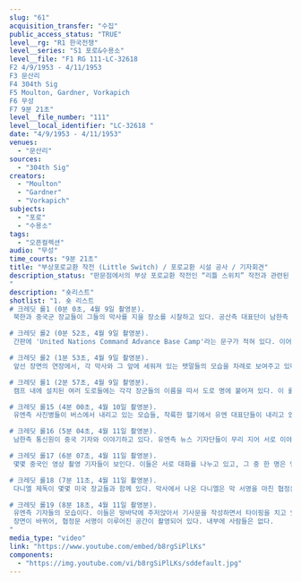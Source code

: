 ```yaml
---
slug: "61"
acquisition_transfer: "수집"
public_access_status: "TRUE"
level__rg: "R1 한국전쟁"
level__series: "S1 포로&수용소"
level__file: "F1 RG 111-LC-32618 
F2 4/9/1953 - 4/11/1953
F3 문산리 
F4 304th Sig
F5 Moulton, Gardner, Vorkapich
F6 무성
F7 9분 21초"
level__file_number: "111"
level__local_identifier: "LC-32618 "
date: "4/9/1953 - 4/11/1953"
venues: 
  - "문산리"
sources: 
  - "304th Sig"
creators: 
  - "Moulton"
  - "Gardner"
  - "Vorkapich"
subjects: 
  - "포로"
  - "수용소"
tags: 
  - "오픈컬렉션"
audio: "무성"
time_courts: "9분 21초"
title: "부상포로교환 작전 (Little Switch) / 포로교환 시설 공사 / 기자회견"
description_status: "판문점에서의 부상 포로교환 작전인 “리틀 스위치” 작전과 관련된 모습을 담고 있는 여러 영상들 중 하나이다. 영상은 4월 9일에서 11일에 걸쳐 촬영된 것이다. 판문점 인근의 수용동 및 막사를 짓기 위한 공사 장면, 각종 시설들의 모습, 회담장으로 이동하는 유엔 대표단과 기자회견 모습, 기자들의 모습 등등이 잡혀 있다.
"
description: "숏리스트"
shotlist: "1. 숏 리스트
# 크레딧 롤1 (0분 0초, 4월 9일 촬영분).
 북한과 중국군 장교들이 그들의 막사를 지을 장소를 시찰하고 있다. 공산측 대표단이 남한측 인사로 보이는 인원과 대화를 나누고 있다.

# 크레딧 롤2 (0분 52초, 4월 9일 촬영분).
 간판에 'United Nations Command Advance Base Camp'라는 문구가 적혀 있다. 이어지는 장면들에서는 이 캠프 내에 세워져 있는 여러 막사들과 깃발들의 모습을 각각 보여주고 있다 각 막사에는 이를 사용하는 장성들의 이름이 팻말로 적혀져 있다. 각각 ‘Adm Daniel’, ‘Lt Gen Harrison’, ‘Brig Gen Lee’, ‘Brig Gen Glenn’ 등이다. 

# 크레딧 롤2 (1분 53초, 4월 9일 촬영분).
 앞선 장면의 연장에서, 각 막사와 그 앞에 세워져 있는 팻말들의 모습을 차례로 보여주고 있다. 'Dispensary'라는 영문과 만화가 그려져 있는 팻말을 보여준다. 약품 조제실로 사용되었다. 클로즈업하여 이발소용으로 사용된 막사의 모습을 보여준다.

# 크레딧 롤1 (2분 57초, 4월 9일 촬영분).
 캠프 내에 설치된 여러 도로들에는 각각 장군들의 이름을 따서 도로 명에 붙어져 있다. 이 롤에서는 각각의 도로명을 보여주는 팻말들을 연속적으로 보여주고 있다. 각각 'Clark Concourse', 'Ridgway Blvd', 'Joy Street', 'Garroway Path', 'Warner Walk', 'Nuckols Runway' 등의 이름이 붙어 있다.

# 크레딧 롤15 (4분 00초, 4월 10일 촬영분).
 유엔측 사진병들이 버스에서 내리고 있는 모습들, 착륙한 헬기에서 유엔 대표단들이 내리고 있는 모습들을 보여준다.

# 크레딧 롤16 (5분 04초, 4월 11일 촬영분).
 남한측 통신원이 중국 기자와 이야기하고 있다. 유엔측 뉴스 기자단들이 무리 지어 서로 이야기를 나누고 있다.

# 크레딧 롤17 (6분 07초, 4월 11일 촬영분).
 몇몇 중국인 영상 촬영 기자들이 보인다. 이들은 서로 대화를 나누고 있고, 그 중 한 명은 영상 파인더를 통해서 무엇인가를 지켜보고 있다. 장면이 바뀌어, 한 유엔측 장교가 헌병이 들고 있는 자루에 각종 편지 및 우편물들을 담고 있다. 그 주변에 있는 사진병들은 무엇인가를 기다리며 담배를 피고 담소를 나누고 있다.

# 크레딧 롤18 (7분 11초, 4월 11일 촬영분).
 다니엘 제독이 몇몇 미국 장교들과 함께 있다. 막사에서 나온 다니엘은 막 서명을 마친 협정문을 흔들어 보여주고 있다. 장면이 바뀌고, 기자들에게 다가간 다니엘이 무엇인가를 이야기하고 있고, 클로즈업된 화면에서 테이프 리코더의 릴이 돌아가고 있는 모습들을 보여준다.

# 크레딧 롤19 (8분 18초, 4월 11일 촬영분).
 유엔측 기자들의 모습이다. 이들은 땅바닥에 주저앉아서 기사문을 작성하면서 타이핑을 치고 있다. 몇몇은 손으로 무엇인가를 적고 있다.
 장면이 바뀌어, 협정문 서명이 이루어진 공간이 촬영되어 있다. 내부에 사람들은 없다.
"
media_type: "video"
link: "https://www.youtube.com/embed/b8rgSiPlLKs"
components: 
  - "https://img.youtube.com/vi/b8rgSiPlLKs/sddefault.jpg"
---
```

